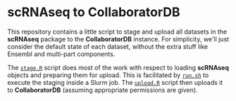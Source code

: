 # scRNAseq to CollaboratorDB

This repository contains a little script to stage and upload all datasets in the **scRNAseq** package to the **CollaboratorDB** instance.
For simplicity, we'll just consider the default state of each dataset, without the extra stuff like Ensembl and multi-part components.

The [`stage.R`](stage.R) script does most of the work with respect to loading **scRNAseq** objects and preparing them for upload.
This is facilitated by [`run.sh`](run.sh) to execute the staging inside a Slurm job.
The [`upload.R`](upload.R) script then uploads it to **CollaboratorDB** (assuming appropriate permissions are given).


